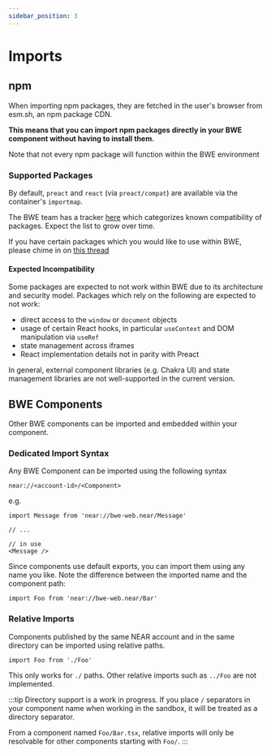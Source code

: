 ```yaml
---
sidebar_position: 3
---
```


# Imports

## npm

When importing npm packages, they are fetched in the user's browser from esm.sh, an npm package CDN.

**This means that you can import npm packages directly in your BWE component without having to install them.**

Note that not every npm package will function within the BWE environment

### Supported Packages

By default, `preact` and `react` (via `preact/compat`) are available via the container's `importmap`.

The BWE team has a tracker [here](https://bos-web-engine.vercel.app/webengine.near/NPM.Tracker) which categorizes known compatibility of packages. Expect the list to grow over time.

If you have certain packages which you would like to use within BWE, please chime in on [this thread](https://github.com/near/bos-web-engine/discussions/166)

#### Expected Incompatibility

Some packages are expected to not work within BWE due to its architecture and security model. Packages which rely on the following are expected to not work:

- direct access to the `window` or `document` objects
- usage of certain React hooks, in particular `useContext` and DOM manipulation via `useRef`
- state management across iframes
- React implementation details not in parity with Preact 

In general, external component libraries (e.g. Chakra UI) and state management libraries are not well-supported in the current version.

## BWE Components

Other BWE components can be imported and embedded within your component.

### Dedicated Import Syntax

Any BWE Component can be imported using the following syntax

```
near://<account-id>/<Component>
```

e.g.
```tsx
import Message from 'near://bwe-web.near/Message'

// ...

// in use
<Message />
```

Since components use default exports, you can import them using any name you like. Note the difference between the imported name and the component path:

```tsx
import Foo from 'near://bwe-web.near/Bar'
```

### Relative Imports

Components published by the same NEAR account and in the same directory can be imported using relative paths.

```tsx
import Foo from './Foo'
```

This only works for `./` paths. Other relative imports such as `../Foo` are not implemented.

:::tip
Directory support is a work in progress. If you place `/` separators in your component name when working in the sandbox, it will be treated as a directory separator.

From a component named `Foo/Bar.tsx`, relative imports will only be resolvable for other components starting with `Foo/`.
:::

